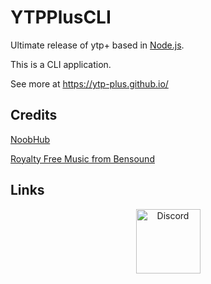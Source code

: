 # YTPPlusCLI

Ultimate release of ytp+ based in [Node.js](https://nodejs.org/).

This is a CLI application.

See more at https://ytp-plus.github.io/

## Credits

[NoobHub](https://github.com/Overtorment/NoobHub)

[Royalty Free Music from Bensound](https://www.bensound.com/)

## Links

<p align="center">
    <a href="https://discord.gg/8ppmspR6Wh"><img alt="Discord" height=103 src="https://i.imgur.com/JtoQm1v.png"/></a>
</p>
